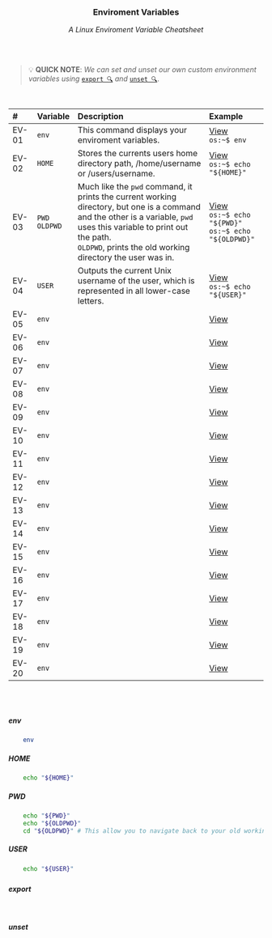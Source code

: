 <div align="center">
    <h3>Enviroment Variables</h3>
    <p>
        <em>A Linux Enviroment Variable Cheatsheet</em>
    </p>
</div>

<br>
<br>

> 💡 **QUICK NOTE**: 
> _We can set and unset our own custom environment variables using_ [`export 🔍`](#export) _and_ [`unset 🔍`](#unset).

<br>

|#|Variable|Description|Example|
|:---|:---|:---|:---|
|EV-01|`env`|This command displays your enviroment variables.|[View](#env)<br>`os:~$ env`|
|EV-02|`HOME`|Stores the currents users home directory path, /home/username or /users/username.|[View](#home)<br>`os:~$ echo "${HOME}"`|
|EV-03|`PWD`<br>`OLDPWD`|Much like the `pwd` command, it prints the current working directory, but one is a command and the other is a variable, `pwd` uses this variable to print out the path.<br>`OLDPWD`, prints the old working  directory the user was in.|[View](#pwd)<br>`os:~$ echo "${PWD}"`<br>`os:~$ echo "${OLDPWD}"`|
|EV-04|`USER`|Outputs the current Unix username of the user, which is represented in all lower-case letters.|[View](#user)<br>`os:~$ echo "${USER}"`|
|EV-05|`env`||[View](#env)|
|EV-06|`env`||[View](#env)|
|EV-07|`env`||[View](#env)|
|EV-08|`env`||[View](#env)|
|EV-09|`env`||[View](#env)|
|EV-10|`env`||[View](#env)|
|EV-11|`env`||[View](#env)|
|EV-12|`env`||[View](#env)|
|EV-13|`env`||[View](#env)|
|EV-14|`env`||[View](#env)|
|EV-15|`env`||[View](#env)|
|EV-16|`env`||[View](#env)|
|EV-17|`env`||[View](#env)|
|EV-18|`env`||[View](#env)|
|EV-19|`env`||[View](#env)|
|EV-20|`env`||[View](#env)|

<br>
<br>

##### env 

```sh
    env
```

##### HOME

```sh
    echo "${HOME}"
```

##### PWD

```sh
    echo "${PWD}"
    echo "${OLDPWD}"
    cd "${OLDPWD}" # This allow you to navigate back to your old working directory.
```

##### USER

```sh
    echo "${USER}"
```

##### 

##### 

##### 

##### 

##### 

##### 

##### 

##### 

##### 

##### 

##### 

##### 

##### 

##### 

##### 

##### 

##### export

```sh
    
```

##### unset

```sh

```
